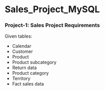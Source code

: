 # Sales_Project_MySQL

### Project-1: Sales Project Requirements

Given tables:
<ul>
  <li>Calendar</li>
  <li> Customer</li>
  <li>Product </li>
  <li> Product subcategory </li>
  <li>Return data</li>
  <li>Product category</li>
  <li> Territory</li>
  <li> Fact sales data</li>
</ul>
